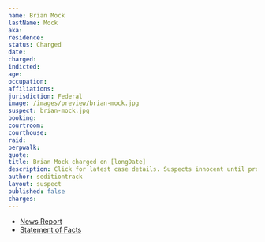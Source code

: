 ```yaml
---
name: Brian Mock
lastName: Mock
aka:
residence:
status: Charged
date:
charged:
indicted:
age:
occupation:
affiliations:
jurisdiction: Federal
image: /images/preview/brian-mock.jpg
suspect: brian-mock.jpg
booking:
courtroom:
courthouse:
raid:
perpwalk:
quote:
title: Brian Mock charged on [longDate]
description: Click for latest case details. Suspects innocent until proven guilty.
author: seditiontrack
layout: suspect
published: false
charges:
---
```

- [News Report]()
- [Statement of Facts](https://www.justice.gov/usao-dc/case-multi-defendant/file/1403426/download)
